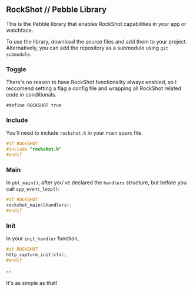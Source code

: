 ## RockShot // Pebble Library

This is the Pebble library that enables RockShot capabilities in your app or watchface.

To use the library, download the source files and add them to your project. Alternatively, you can add the repository as a submodule using  `git submodule`.

### Toggle

There's no reason to have RockShot functionality always enabled, so I reccomend setting a flag a config file and wrapping all RockShot related code in conditionals.

    #define ROCKSHOT true

### Include

You'll need to include `rockshot.h` in your main sourc file.

```c
#if ROCKSHOT
#include "rockshot.h"
#endif
```

### Main

In `pbl_main()`, after you've declared the `handlers` structure, but before you call `app_event_loop()`:

```c
#if ROCKSHOT
rockshot_main(&handlers);
#endif
```

### Init

In your `init_handler` function, 

```c
#if ROCKSHOT
http_capture_init(ctx);
#endif
```

--

It's as simple as that!
